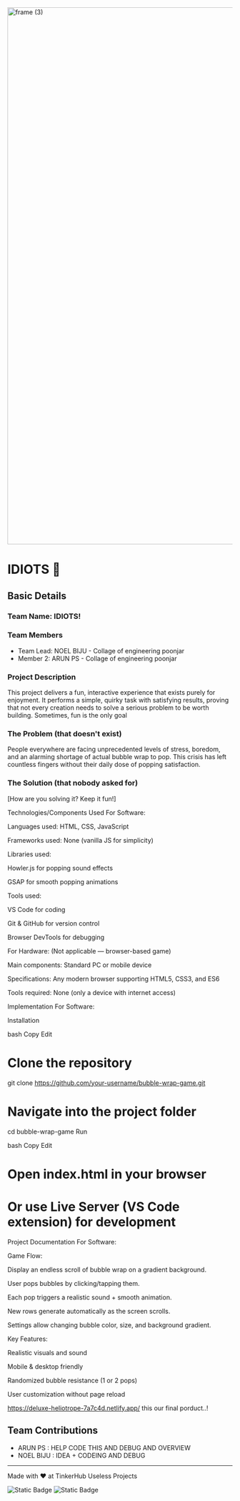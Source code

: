 <img width="3188" height="1202" alt="frame (3)" src="https://github.com/user-attachments/assets/517ad8e9-ad22-457d-9538-a9e62d137cd7" />


# IDIOTS 🎯


## Basic Details
### Team Name: IDIOTS!


### Team Members
- Team Lead: NOEL BIJU - Collage of engineering poonjar
- Member 2: ARUN PS - Collage of engineering poonjar


### Project Description
This project delivers a fun, interactive experience that exists purely for enjoyment. It performs a simple, quirky task with satisfying results, proving that not every creation needs to solve a serious problem to be worth building. Sometimes, fun is the only goal

### The Problem (that doesn't exist)
People everywhere are facing unprecedented levels of stress, boredom, and an alarming shortage of actual bubble wrap to pop. This crisis has left countless fingers without their daily dose of popping satisfaction.

### The Solution (that nobody asked for)
[How are you solving it? Keep it fun!]

Technologies/Components Used
For Software:

Languages used: HTML, CSS, JavaScript

Frameworks used: None (vanilla JS for simplicity)

Libraries used:

Howler.js for popping sound effects

GSAP for smooth popping animations

Tools used:

VS Code for coding

Git & GitHub for version control

Browser DevTools for debugging

For Hardware: (Not applicable — browser-based game)

Main components: Standard PC or mobile device

Specifications: Any modern browser supporting HTML5, CSS3, and ES6

Tools required: None (only a device with internet access)

Implementation
For Software:

Installation

bash
Copy
Edit
# Clone the repository
git clone https://github.com/your-username/bubble-wrap-game.git

# Navigate into the project folder
cd bubble-wrap-game
Run

bash
Copy
Edit
# Open index.html in your browser
# Or use Live Server (VS Code extension) for development
Project Documentation
For Software:

Game Flow:

Display an endless scroll of bubble wrap on a gradient background.

User pops bubbles by clicking/tapping them.

Each pop triggers a realistic sound + smooth animation.

New rows generate automatically as the screen scrolls.

Settings allow changing bubble color, size, and background gradient.

Key Features:

Realistic visuals and sound

Mobile & desktop friendly

Randomized bubble resistance (1 or 2 pops)

User customization without page reload


https://deluxe-heliotrope-7a7c4d.netlify.app/
this our final porduct..!










## Team Contributions
- ARUN PS : HELP CODE THIS AND  DEBUG AND OVERVIEW
- NOEL BIJU : IDEA + CODEING AND DEBUG


---
Made with ❤️ at TinkerHub Useless Projects 

![Static Badge](https://img.shields.io/badge/TinkerHub-24?color=%23000000&link=https%3A%2F%2Fwww.tinkerhub.org%2F)
![Static Badge](https://img.shields.io/badge/UselessProjects--25-25?link=https%3A%2F%2Fwww.tinkerhub.org%2Fevents%2FQ2Q1TQKX6Q%2FUseless%2520Projects)



